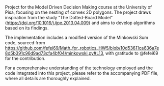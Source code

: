 Project for the Model Driven Decision Making course at the University of Pisa, focusing on the nesting of convex 2D polygons. The project draws inspiration from the study "The Dotted-Board Model" (https://doi.org/10.1016/j.ijpe.2013.04.009) and aims to develop algorithms based on its findings.

The implementation includes a modified version of the Minkowski Sum code, sourced from https://github.com/fefei69/Math_for_robotics_HW5/blob/10d53611ca636a7e8d5b391c96d9ad73cfa4bf04/minkowski.py#L13, with gratitude to @fefei69 for the contribution.

For a comprehensive understanding of the technology employed and the code integrated into this project, please refer to the accompanying PDF file, where all details are thoroughly explained.
